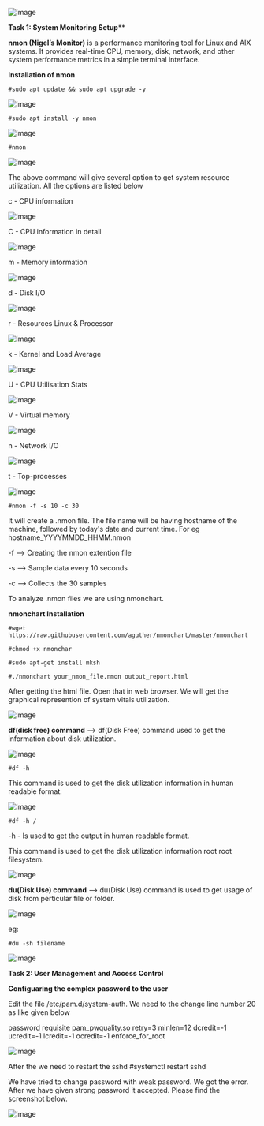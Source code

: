 ![image](https://github.com/user-attachments/assets/ae6af9e9-c608-4cc8-aa8c-d4fc2f79ab9f)

**Task 1: System Monitoring Setup****

**nmon (Nigel’s Monitor)** is a performance monitoring tool for Linux and AIX systems. It provides real-time CPU, memory, disk, network, and other system performance metrics in a simple terminal interface.

  **Installation of nmon**
  
    #sudo apt update && sudo apt upgrade -y
![image](https://github.com/user-attachments/assets/21030fad-ca46-425d-affc-6d8803bb6284)

    #sudo apt install -y nmon
 ![image](https://github.com/user-attachments/assets/3613861e-7ad8-4bb0-8616-54a121d0532f)

    #nmon
 ![image](https://github.com/user-attachments/assets/c6667067-6ae7-4b57-b24e-6ba87df12964)

The above command will give several option to get system resource utilization. All the options are listed below

c - CPU information

 ![image](https://github.com/user-attachments/assets/41a35fee-213a-489a-aa5a-4e93f9afa3b7)
    
C - CPU information in detail

 ![image](https://github.com/user-attachments/assets/e0b92aee-bd23-4815-bc8b-ceb746efa120)
    
m - Memory information

![image](https://github.com/user-attachments/assets/3b514dc2-deab-463b-9be8-6b90f9bc6632)

d - Disk I/O 

![image](https://github.com/user-attachments/assets/5671f86a-6580-4629-8e09-bcccd5e73fb9)

r - Resources Linux & Processor 

![image](https://github.com/user-attachments/assets/9bb15607-58f4-4107-be89-2d4fb4917d75)

k - Kernel and Load Average

![image](https://github.com/user-attachments/assets/6fbe7e6a-b561-437b-a565-862b104a022c)

U - CPU Utilisation Stats 

![image](https://github.com/user-attachments/assets/0d3a3655-58b3-4155-a6d3-4222b6611146)

V - Virtual memory

![image](https://github.com/user-attachments/assets/da94f210-cc4c-4901-8f0e-6baf3401e6ec)

n - Network I/O

![image](https://github.com/user-attachments/assets/a566825b-6724-46b0-9382-160674862d58)

t - Top-processes

![image](https://github.com/user-attachments/assets/3d2725be-6ea4-40f2-9883-39f78d00f4ca)

    #nmon -f -s 10 -c 30
      
It will create a .nmon file. The file name will be having hostname of the machine, followed by today's date and current time. For eg hostname_YYYYMMDD_HHMM.nmon
 
 -f --> Creating the nmon extention file
 
 -s --> Sample data every 10 seconds
 
 -c --> Collects the 30 samples

 To analyze .nmon files we are using nmonchart.

 **nmonchart Installation**

    #wget https://raw.githubusercontent.com/aguther/nmonchart/master/nmonchart

    #chmod +x nmonchar

    #sudo apt-get install mksh

    #./nmonchart your_nmon_file.nmon output_report.html

After getting the html file. Open that in web browser. We will get the graphical represention of system vitals utilization.

![image](https://github.com/user-attachments/assets/f804c9e2-2882-4879-9be7-0e0039ce248b)

**df(disk free) command** --> df(Disk Free) command used to get the information about disk utilization.

![image](https://github.com/user-attachments/assets/a1fbc427-6ef1-4e51-aa13-2cf9a3dc31d1)

    #df -h
This command is used to get the disk utilization information in human readable format.

![image](https://github.com/user-attachments/assets/f4d8ef39-0136-4f55-bcf1-f58842ebd887)

    #df -h /
  -h - Is used to get the output in human readable format.
  
 This command is used to get the disk utilization information root root filesystem.

![image](https://github.com/user-attachments/assets/48958a24-92ac-4e5a-b27f-6d630c303fa7)

**du(Disk Use) command** --> du(Disk Use) command is used to get usage of disk from perticular file or folder.

![image](https://github.com/user-attachments/assets/86000541-eb8d-4c82-a223-954a06bd7df0)

eg:

    #du -sh filename

![image](https://github.com/user-attachments/assets/87dcf2f8-55e1-4577-9a14-e7dfe0c49822)

**Task 2: User Management and Access Control**
 
 **Configuaring the complex password to the user**

Edit the file /etc/pam.d/system-auth. We need to the change line number 20 as like given below

password    requisite                                    pam_pwquality.so retry=3 minlen=12 dcredit=-1 ucredit=-1 lcredit=-1 ocredit=-1 enforce_for_root

![image](https://github.com/user-attachments/assets/1a276026-47d5-481e-ad5d-5fdc4ca611b5)

After the we need to restart the sshd
    #systemctl restart sshd

We have tried to change password with weak password. We got the error. After we have given strong password it accepted. Please find the screenshot below.

![image](https://github.com/user-attachments/assets/0dc53d28-f557-4c04-8cdd-f4547dff595f)











 













    


    


